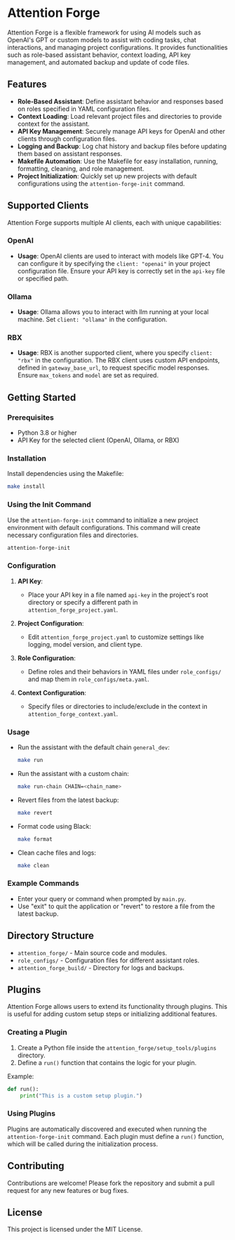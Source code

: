 # Attention Forge

Attention Forge is a flexible framework for using AI models such as OpenAI's GPT or custom models to assist with coding tasks, chat interactions, and managing project configurations. It provides functionalities such as role-based assistant behavior, context loading, API key management, and automated backup and update of code files.

## Features

- **Role-Based Assistant**: Define assistant behavior and responses based on roles specified in YAML configuration files.
- **Context Loading**: Load relevant project files and directories to provide context for the assistant.
- **API Key Management**: Securely manage API keys for OpenAI and other clients through configuration files.
- **Logging and Backup**: Log chat history and backup files before updating them based on assistant responses.
- **Makefile Automation**: Use the Makefile for easy installation, running, formatting, cleaning, and role management.
- **Project Initialization**: Quickly set up new projects with default configurations using the `attention-forge-init` command.

## Supported Clients

Attention Forge supports multiple AI clients, each with unique capabilities:

### OpenAI
- **Usage**:
  OpenAI clients are used to interact with models like GPT-4. You can configure it by specifying the `client: "openai"` in your project configuration file. Ensure your API key is correctly set in the `api-key` file or specified path.

### Ollama
- **Usage**:
  Ollama allows you to interact with llm running at your local machine. Set `client: "ollama"` in the configuration.

### RBX
- **Usage**:
  RBX is another supported client, where you specify `client: "rbx"` in the configuration. The RBX client uses custom API endpoints, defined in `gateway_base_url`, to request specific model responses. Ensure `max_tokens` and `model` are set as required.

## Getting Started

### Prerequisites

- Python 3.8 or higher
- API Key for the selected client (OpenAI, Ollama, or RBX)

### Installation

Install dependencies using the Makefile:

```bash
make install
```

### Using the Init Command

Use the `attention-forge-init` command to initialize a new project environment with default configurations. This command will create necessary configuration files and directories.

```bash
attention-forge-init
```

### Configuration

1. **API Key**:
   - Place your API key in a file named `api-key` in the project's root directory or specify a different path in `attention_forge_project.yaml`.

2. **Project Configuration**:
   - Edit `attention_forge_project.yaml` to customize settings like logging, model version, and client type.

3. **Role Configuration**:
   - Define roles and their behaviors in YAML files under `role_configs/` and map them in `role_configs/meta.yaml`.

4. **Context Configuration**:
   - Specify files or directories to include/exclude in the context in `attention_forge_context.yaml`.

### Usage

- Run the assistant with the default chain `general_dev`:
  ```bash
  make run
  ```

- Run the assistant with a custom chain:
  ```bash
  make run-chain CHAIN=<chain_name>
  ```
 
- Revert files from the latest backup:
  ```bash
  make revert
  ```

- Format code using Black:
  ```bash
  make format
  ```

- Clean cache files and logs:
  ```bash
  make clean
  ```

### Example Commands

- Enter your query or command when prompted by `main.py`.
- Use "exit" to quit the application or "revert" to restore a file from the latest backup.

## Directory Structure

- `attention_forge/` - Main source code and modules.
- `role_configs/` - Configuration files for different assistant roles.
- `attention_forge_build/` - Directory for logs and backups.

## Plugins

Attention Forge allows users to extend its functionality through plugins. This is useful for adding custom setup steps or initializing additional features.

### Creating a Plugin

1. Create a Python file inside the `attention_forge/setup_tools/plugins` directory.
2. Define a `run()` function that contains the logic for your plugin.

Example:

```python
def run():
    print("This is a custom setup plugin.")
```

### Using Plugins

Plugins are automatically discovered and executed when running the `attention-forge-init` command. Each plugin must define a `run()` function, which will be called during the initialization process.

## Contributing

Contributions are welcome! Please fork the repository and submit a pull request for any new features or bug fixes.

## License

This project is licensed under the MIT License.